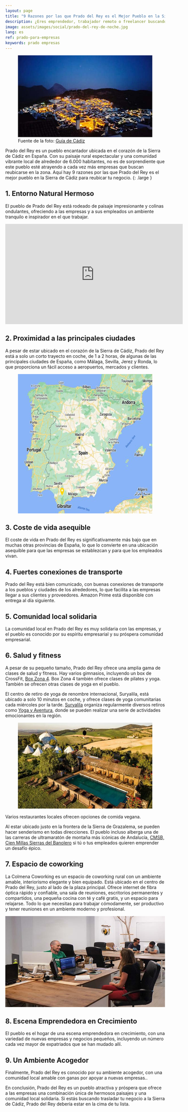 ```yaml
---
layout: page
title: "9 Razones por las que Prado del Rey es el Mejor Pueblo en la Sierra de Cádiz para Ubicar tu Pequeña Empresa"
description: ¿Eres emprendedor, trabajador remoto o freelancer buscando el pueblo español ideal para reubicarte? Aquí hay diez razones para considerar Prado del Rey en la Sierra de Cádiz.
image: assets/images/social/prado-del-rey-de-noche.jpg
lang: es
ref: prado-para-empresas
keywords: prado empresas
---
```


<figure>
  <img
    src="/assets/images/prado-del-rey-de-noche.jpg"
    srcset="/assets/images/prado-del-rey-de-noche@2x.jpg 2x"
    alt="El pueblo blanco bonito, Prado del Rey, de noche"
    height="257"
    width="568"
    loading="lazy"
  />
  <figcaption>Fuente de la foto: <a href="https://www.guiadecadiz.com/es/localidades/prado-del-rey">Guía de Cádiz</a></figcaption>
</figure>

Prado del Rey es un pueblo encantador ubicada en el corazón de la Sierra de Cádiz en España. Con su paisaje rural espectacular y una comunidad vibrante local de alrededor de 6.000 habitantes, no es de sorprendiente que este pueblo esté atrayendo a cada vez más empresas que buscan reubicarse en la zona. Aquí hay 9 razones por las que Prado del Rey es el mejor pueblo en la Sierra de Cádiz para reubicar tu negocio.
{: .large }

<!--more-->

## 1. Entorno Natural Hermoso

El pueblo de Prado del Rey está rodeado de paisaje impresionante y colinas ondulantes, ofreciendo a las empresas y a sus empleados un ambiente tranquilo e inspirador en el que trabajar.

<iframe class="responsive-iframe" width="560" height="315" src="https://www.youtube-nocookie.com/embed/SnVUbRg9Hek" title="YouTube video player" frameborder="0" allow="accelerometer; autoplay; clipboard-write; encrypted-media; gyroscope; picture-in-picture; web-share" allowfullscreen></iframe>

## 2. Proximidad a las principales ciudades

A pesar de estar ubicado en el corazón de la Sierra de Cádiz, Prado del Rey está a solo un corto trayecto en coche, de 1 a 2 horas, de algunas de las principales ciudades de España, como Málaga, Sevilla, Jerez y Ronda, lo que proporciona un fácil acceso a aeropuertos, mercados y clientes.

<figure>
  <img
    src="/assets/images/mapa-espana-prado-del-rey.jpg"
    srcset="/assets/images/mapa-espana-prado-del-rey@2x.jpg 2x"
    alt="Un mapa con la ubicación de Prado del Rey"
    height="438"
    width="568"
    loading="lazy"
  />
</figure>

## 3. Coste de vida asequible

El coste de vida en Prado del Rey es significativamente más bajo que en muchas otras provincias de España, lo que lo convierte en una ubicación asequible para que las empresas se establezcan y para que los empleados vivan.

## 4. Fuertes conexiones de transporte

Prado del Rey está bien comunicado, con buenas conexiones de transporte a los pueblos y ciudades de los alrededores, lo que facilita a las empresas llegar a sus clientes y proveedores. Amazon Prime está disponible con entrega al día siguiente.

## 5. Comunidad local solidaria

La comunidad local en Prado del Rey es muy solidaria con las empresas, y el pueblo es conocido por su espíritu empresarial y su próspera comunidad empresarial.

## 6. Salud y fitness

A pesar de su pequeño tamaño, Prado del Rey ofrece una amplia gama de clases de salud y fitness. Hay varios gimnasios, incluyendo un box de CrossFit, [Box Zona 4](https://www.instagram.com/boxzona4/). Box Zona 4 también ofrece clases de pilates y yoga. También se ofrecen otras clases de yoga en el pueblo.

El centro de retiro de yoga de renombre internacional, Suryalila, está ubicado a solo 10 minutos en coche, y ofrece clases de yoga comunitarias cada miércoles por la tarde. [Suryalila](https://www.suryalila.com/) organiza regularmente diversos retiros como [Yoga y Aventura](https://adventureandyoga.com/yoga-and-adventure-retreats), donde se pueden realizar una serie de actividades emocionantes en la región.

<figure>
  <img
    src="/assets/images/suryalila-yoga-retreat-center.jpg"
    srcset="/assets/images/suryalila-yoga-retreat-center@2x.jpg 2x"
    alt="Centro de retiro de yoga Suryalila"
    height="270"
    width="568"
    loading="lazy"
  />
</figure>

Varios restaurantes locales ofrecen opciones de comida vegana.

Al estar ubicado justo en la frontera de la Sierra de Grazalema, se pueden hacer senderismo en todas direcciones. El pueblo incluso alberga una de las carreras de ultramaratón de montaña más icónicas de Andalucía, [CMSB, Cien Millas Sierras del Banolero](https://www.clubtriton.org/cienmillassb/) si tú o tus empleados quieren emprender un desafío épico.

## 7. Espacio de coworking

La Colmena Coworking es un espacio de coworking rural con un ambiente amable, interiorismo elegante y bien equipado. Está ubicado en el centro de Prado del Rey, justo al lado de la plaza principal. Ofrece internet de fibra óptica rápido y confiable, una sala de reuniones, escritorios permanentes y compartidos, una pequeña cocina con té y café gratis, y un espacio para relajarse. Todo lo que necesitas para trabajar cómodamente, ser productivo y tener reuniones en un ambiente moderno y profesional.

<img
  src="/assets/images/espacio-principal-b.jpg"
  srcset="/assets/images/espacio-principal-b@2x.jpg 2x"
  alt="La zona de coworking principal"
  height="286"
  width="568"
  loading="lazy"
/>

## 8. Escena Emprendedora en Crecimiento

El pueblo es el hogar de una escena emprendedora en crecimiento, con una variedad de nuevas empresas y negocios pequeños, incluyendo un número cada vez mayor de expatriados que se han mudado allí.

## 9. Un Ambiente Acogedor

Finalmente, Prado del Rey es conocido por su ambiente acogedor, con una comunidad local amable con ganas por apoyar a nuevas empresas..

En conclusión, Prado del Rey es un pueblo atractiva y próspera que ofrece a las empresas una combinación única de hermosos paisajes y una comunidad local solidaria. Si estás buscando trasladar tu negocio a la Sierra de Cádiz, Prado del Rey debería estar en la cima de tu lista.
